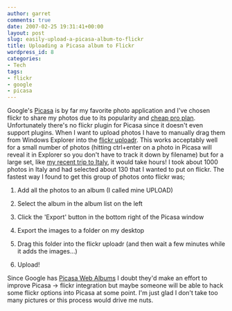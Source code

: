 ```yaml
---
author: garret
comments: true
date: 2007-02-25 19:31:41+00:00
layout: post
slug: easily-upload-a-picasa-album-to-flickr
title: Uploading a Picasa album to Flickr
wordpress_id: 8
categories:
- Tech
tags:
- flickr
- google
- picasa
---
```


Google's [Picasa](http://picasa.google.com/) is by far my favorite photo application and I've chosen flickr to share my photos due to its popularity and [cheap pro plan](http://www.flickr.com/upgrade/). Unfortunately there's no flickr plugin for Picasa since it doesn't even support plugins. When I want to upload photos I have to manually drag them from Windows Explorer into the [flickr uploadr](http://flickr.com/tools/). This works acceptably well for a small number of photos (hitting ctrl+enter on a photo in Picasa will reveal it in Explorer so you don't have to track it down by filename) but for a large set, like [my recent trip to Italy](http://flickr.com/photos/powdahound/sets/72157594544816554/), it would take hours! I took about 1000 photos in Italy and had selected about 130 that I wanted to put on flickr. The fastest way I found to get this group of photos onto flickr was;



	
  1. Add all the photos to an album (I called mine UPLOAD)

	
  2. Select the album in the album list on the left

	
  3. Click the 'Export' button in the bottom right of the Picasa window

	
  4. Export the images to a folder on my desktop

	
  5. Drag this folder into the flickr uploadr (and then wait a few minutes while it adds the images...)

	
  6. Upload!


Since Google has [Picasa Web Albums](http://picasaweb.google.com/home) I doubt they'd make an effort to improve Picasa -> flickr integration but maybe someone will be able to hack some flickr options into Picasa at some point. I'm just glad I don't take too many pictures or this process would drive me nuts.
